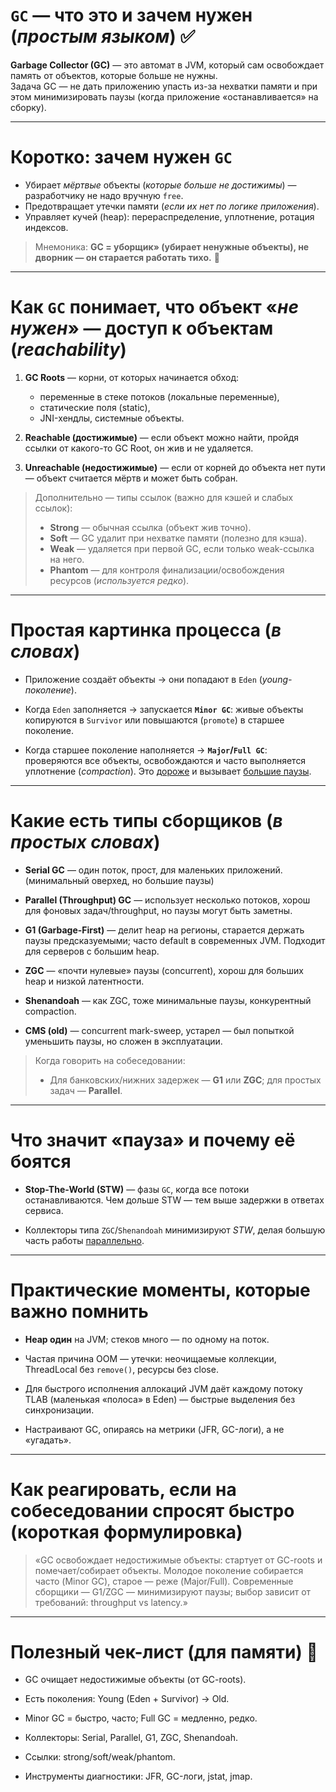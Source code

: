 # **`GC`** — что это и зачем нужен (*простым языком*) ✅

**Garbage Collector (GC)** — это автомат в JVM, который сам освобождает память от объектов, которые больше не нужны.  
Задача GC — не дать приложению упасть из-за нехватки памяти и при этом минимизировать паузы (когда приложение «останавливается» на сборку).

---
# Коротко: зачем нужен `GC`

- Убирает _мёртвые_ объекты (*которые больше не достижимы*) — разработчику не надо вручную `free`.    
- Предотвращает утечки памяти (*если их нет по логике приложения*).    
- Управляет кучей (heap): перераспределение, уплотнение, ротация индексов.    

> Мнемоника: **GC = уборщик» (убирает ненужные объекты), не дворник — он старается работать тихо.** 🧹

---
# Как `GC` понимает, что объект «*не нужен*» — доступ к объектам (*reachability*)

1. **GC Roots** — корни, от которых начинается обход:    
    - переменные в стеке потоков (локальные переменные),        
    - статические поля (static),        
    - JNI-хендлы, системные объекты.
    
2. **Reachable (достижимые)** — если объект можно найти, пройдя ссылки от какого-то GC Root, он жив и не удаляется.
    
3. **Unreachable (недостижимые)** — если от корней до объекта нет пути — объект считается мёртв и может быть собран.    

> Дополнительно — типы ссылок (важно для кэшей и слабых ссылок):
> - **Strong** — обычная ссылка (объект жив точно).    
> - **Soft** — GC удалит при нехватке памяти (полезно для кэша).    
> - **Weak** — удаляется при первой GC, если только weak-ссылка на него.    
> - **Phantom** — для контроля финализации/освобождения ресурсов (*используется редко*).    

---
# **Простая картинка** процесса (*в словах*)

- Приложение создаёт объекты → они попадают в `Eden` (*young-поколение*).
    
- Когда `Eden` заполняется → запускается **`Minor GC`**: живые объекты копируются в `Survivor` или повышаются (`promote`) в старшее поколение.
    
- Когда старшее поколение наполняется → **`Major`/`Full GC`**: проверяются все объекты, освобождаются и часто выполняется уплотнение (*compaction*). Это <u>дороже</u> и вызывает <u>большие паузы</u>.    

---
# Какие есть **типы сборщиков** (*в простых словах*)

- **Serial GC** — один поток, прост, для маленьких приложений. (минимальный оверхед, но большие паузы)
    
- **Parallel (Throughput) GC** — использует несколько потоков, хорош для фоновых задач/throughput, но паузы могут быть заметны.
    
- **G1 (Garbage-First)** — делит heap на регионы, старается держать паузы предсказуемыми; часто default в современных JVM. Подходит для серверов с большим heap.
    
- **ZGC** — «почти нулевые» паузы (concurrent), хорош для больших heap и низкой латентности.
    
- **Shenandoah** — как ZGC, тоже минимальные паузы, конкурентный compaction.
    
- **CMS (old)** — concurrent mark-sweep, устарел — был попыткой уменьшить паузы, но сложен в эксплуатации.    

>Когда говорить на собеседовании:
>- Для банковских/нижних задержек — **G1** или **ZGC**; для простых задач — **Parallel**.

---
# Что значит «**пауза**» и почему её боятся

- **Stop-The-World (STW)** — фазы `GC`, когда все потоки останавливаются. Чем дольше STW — тем выше задержки в ответах сервиса.
    
- Коллекторы типа `ZGC`/`Shenandoah` минимизируют *STW*, делая большую часть работы <u>параллельно</u>.    

---
# Практические моменты, которые важно помнить

- **Heap один** на JVM; стеков много — по одному на поток.
    
- Частая причина OOM — утечки: неочищаемые коллекции, ThreadLocal без `remove()`, ресурсы без close.
    
- Для быстрого исполнения аллокаций JVM даёт каждому потоку TLAB (маленькая «полоса» в Eden) — быстрые выделения без синхронизации.
    
- Настраивают GC, опираясь на метрики (JFR, GC-логи), а не «угадать».    

---

# Как реагировать, если на собеседовании спросят быстро (короткая формулировка)

> «GC освобождает недостижимые объекты: стартует от GC-roots и помечает/собирает объекты. Молодое поколение собирается часто (Minor GC), старое — реже (Major/Full). Современные сборщики — G1/ZGC — минимизируют паузы; выбор зависит от требований: throughput vs latency.»

---

# Полезный чек-лист (для памяти) 🧠

- GC очищает недостижимые объекты (от GC-roots).
    
- Есть поколения: Young (Eden + Survivor) → Old.
    
- Minor GC = быстро, часто; Full GC = медленно, редко.
    
- Коллекторы: Serial, Parallel, G1, ZGC, Shenandoah.
    
- Ссылки: strong/soft/weak/phantom.
    
- Инструменты диагностики: JFR, GC-логи, jstat, jmap.